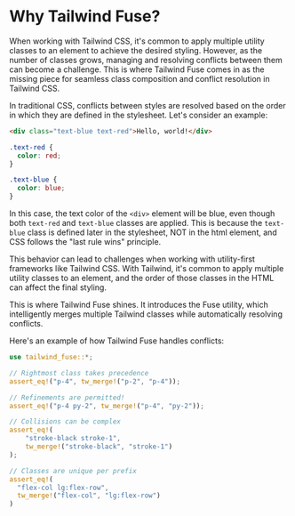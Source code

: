 # Why Tailwind Fuse?

When working with Tailwind CSS, it's common to apply multiple utility classes to an element to achieve the desired styling. However, as the number of classes grows, managing and resolving conflicts between them can become a challenge. This is where Tailwind Fuse comes in as the missing piece for seamless class composition and conflict resolution in Tailwind CSS.

In traditional CSS, conflicts between styles are resolved based on the order in which they are defined in the stylesheet. Let's consider an example:

```html
<div class="text-blue text-red">Hello, world!</div>
```

```css
.text-red {
  color: red;
}

.text-blue {
  color: blue;
}
```

In this case, the text color of the `<div>` element will be blue, even though both `text-red` and `text-blue` classes are applied. This is because the `text-blue` class is defined later in the stylesheet, NOT in the html element, and CSS follows the "last rule wins" principle.

This behavior can lead to challenges when working with utility-first frameworks like Tailwind CSS. With Tailwind, it's common to apply multiple utility classes to an element, and the order of those classes in the HTML can affect the final styling.

This is where Tailwind Fuse shines. It introduces the Fuse utility, which intelligently merges multiple Tailwind classes while automatically resolving conflicts. 

Here's an example of how Tailwind Fuse handles conflicts:

```rust
use tailwind_fuse::*;

// Rightmost class takes precedence
assert_eq!("p-4", tw_merge!("p-2", "p-4"));

// Refinements are permitted!
assert_eq!("p-4 py-2", tw_merge!("p-4", "py-2"));

// Collisions can be complex
assert_eq!(
    "stroke-black stroke-1",
    tw_merge!("stroke-black", "stroke-1")
);

// Classes are unique per prefix
assert_eq!(
  "flex-col lg:flex-row",
  tw_merge!("flex-col", "lg:flex-row")
)

```

